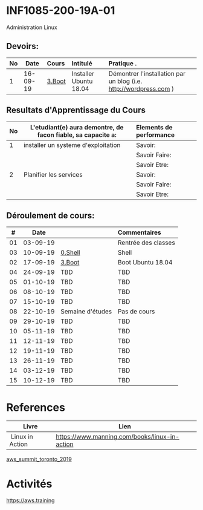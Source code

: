 # INF1085-200-19A-01
Administration Linux

## Devoirs:

|No| Date   | Cours                       | Intitulé                                |  Pratique .                            |
|--|--------|:----------------------------|:----------------------------------------|:---------------------------------------|
| 1|16-09-19| [3.Boot](./3.Boot)          | Installer Ubuntu 18.04                  | Démontrer l'installation par un blog (i.e. http://wordpress.com  ) |


## Resultats d'Apprentissage du Cours

|No|L'etudiant(e) aura demontre, de facon fiable, sa capacite a:      |          Elements de performance                               | 
|--|------------------------------------------------------------------|:---------------------------------------------------------------| 
| 1| installer un systeme d'exploitation                              | Savoir:                                                        | 
|  |                                                                  | Savoir Faire:                                                  | 
|  |                                                                  | Savoir Etre:                                                   | 
| 2| Planifier les services                                           | Savoir:                                                        | 
|  |                                                                  | Savoir Faire:                                                  | 
|  |                                                                  | Savoir Etre:                                                   | 

## Déroulement de cours:

|# | Date   |                                                     |     Commentaires                                                   |
|--|:------:|:----------------------------------------------------|:-------------------------------------------------------------------|
|01|03-09-19|                                                     | Rentrée des classes                                                |
|03|10-09-19| [0.Shell](./0.Shell)                                | Shell                                                              |
|02|17-09-19| [3.Boot](./3.Boot)                                  | Boot                           Ubuntu 18.04                        |
|04|24-09-19| TBD                                                 | TBD                                                                |
|05|01-10-19| TBD                                                 | TBD                                                                |
|06|08-10-19| TBD                                                 | TBD                                                                |
|07|15-10-19| TBD                                                 | TBD                                                                |
|08|22-10-19| Semaine d'études                                    | Pas de cours                                                       |
|09|29-10-19| TBD                                                 | TBD                                                                |
|10|05-11-19| TBD                                                 | TBD                                                                |
|11|12-11-19| TBD                                                 | TBD                                                                |
|12|19-11-19| TBD                                                 | TBD                                                                |
|13|26-11-19| TBD                                                 | TBD                                                                |
|14|03-12-19| TBD                                                 | TBD                                                                |
|15|10-12-19| TBD                                                 | TBD                                                                |



# References

| Livre          | Lien                                          |
|----------------|-----------------------------------------------|
| Linux in Action| https://www.manning.com/books/linux-in-action |

[aws_summit_toronto_2019](https://www.cvent.com/events/aws-summit-toronto/registration-34622b420102432e812ca0ed88d09bfd.aspx?lang=fr-CA&fqp=true)

# Activités

https://aws.training
